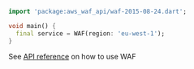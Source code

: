 ```dart
import 'package:aws_waf_api/waf-2015-08-24.dart';

void main() {
  final service = WAF(region: 'eu-west-1');
}
```

See [API reference](https://pub.dev/documentation/aws_waf_api/latest/waf-2015-08-24/WAF-class.html) on how to use WAF
